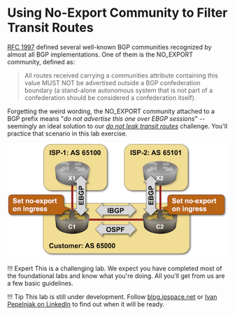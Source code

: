 # Using No-Export Community to Filter Transit Routes

[RFC 1997](https://www.rfc-editor.org/rfc/rfc1997.html) defined several well-known BGP communities recognized by almost all BGP implementations. One of them is the NO_EXPORT community, defined as:

> All routes received carrying a communities attribute containing this value MUST NOT be advertised outside a BGP confederation boundary (a stand-alone autonomous system that is not part of a confederation should be considered a confederation itself).

Forgetting the weird wording, the NO_EXPORT community attached to a BGP prefix means "_do not advertise this one over EBGP sessions_" -- seemingly an ideal solution to our *[do not leak transit routes](../policy/2-stop-transit.md)* challenge. You'll practice that scenario in this lab exercise.

![Lab topology](topology-no-export.png)

!!! Expert
    This is a challenging lab. We expect you have completed most of the foundational labs and know what you're doing. All you'll get from us are a few basic guidelines.

!!! Tip
    This lab is still under development. Follow [blog.ipspace.net](https://blog.ipspace.net/) or [Ivan Pepelnjak on LinkedIn](https://www.linkedin.com/in/ivanpepelnjak/) to find out when it will be ready.
